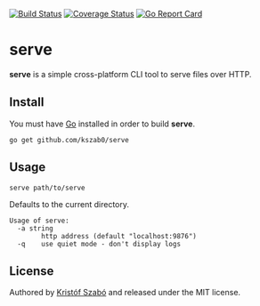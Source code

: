 [![Build Status](https://api.travis-ci.org/kszab0/serve.svg?branch=master)](https://travis-ci.org/github/kszab0/serve)
[![Coverage Status](https://coveralls.io/repos/github/kszab0/serve/badge.svg?branch=master)](https://coveralls.io/github/kszab0/serve?branch=master)
[![Go Report Card](https://goreportcard.com/badge/github.com/kszab0/serve)](https://goreportcard.com/report/github.com/kszab0/serve)

# serve

**serve** is a simple cross-platform CLI tool to serve files over HTTP.

## Install
You must have [Go](https://golang.org/) installed in order to build **serve**.

```
go get github.com/kszab0/serve
```

## Usage
```
serve path/to/serve
```
Defaults to the current directory.

```
Usage of serve:
  -a string
        http address (default "localhost:9876")
  -q    use quiet mode - don't display logs
```

## License
Authored by [Kristóf Szabó](mailto:kristofszabo@protonmail.com) and released under the MIT license.